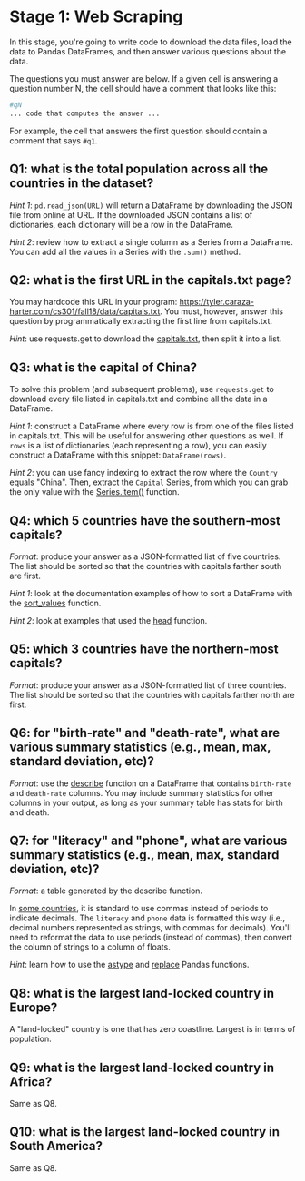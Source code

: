 # Stage 1: Web Scraping

In this stage, you're going to write code to download the data files,
load the data to Pandas DataFrames, and then answer various questions
about the data.

The questions you must answer are below.  If a given cell is answering
a question number N, the cell should have a comment that looks like
this:

```python
#qN
... code that computes the answer ...
```

For example, the cell that answers the first question should contain a
comment that says `#q1`.



## Q1: what is the total population across all the countries in the dataset?

*Hint 1*: `pd.read_json(URL)` will return a DataFrame by downloading the
 JSON file from online at URL.  If the downloaded JSON contains a list
 of dictionaries, each dictionary will be a row in the DataFrame.

*Hint 2*: review how to extract a single column as a Series from a
 DataFrame.  You can add all the values in a Series with the `.sum()`
 method.

## Q2: what is the first URL in the capitals.txt page?

You may hardcode this URL in your program:
https://tyler.caraza-harter.com/cs301/fall18/data/capitals.txt.  You
must, however, answer this question by programmatically extracting the
first line from capitals.txt.

*Hint*: use requests.get to download the
 [capitals.txt](https://tyler.caraza-harter.com/cs301/fall18/data/capitals.txt),
 then split it into a list.

## Q3: what is the capital of China?

To solve this problem (and subsequent problems), use `requests.get` to
download every file listed in capitals.txt and combine all the data in
a DataFrame.

*Hint 1*: construct a DataFrame where every row is from one of the
 files listed in capitals.txt.  This will be useful for answering
 other questions as well.  If `rows` is a list of dictionaries (each
 representing a row), you can easily construct a DataFrame with this
 snippet: `DataFrame(rows)`.

*Hint 2*: you can use fancy indexing to extract the row where the
 `Country` equals "China".  Then, extract the `Capital` Series, from
 which you can grab the only value with the
 [Series.item()](https://pandas.pydata.org/pandas-docs/stable/generated/pandas.Series.item.html)
 function.

## Q4: which 5 countries have the southern-most capitals?

*Format*: produce your answer as a JSON-formatted list of five
 countries.  The list should be sorted so that the countries with
 capitals farther south are first.

*Hint 1*: look at the documentation examples of how to sort a
 DataFrame with the
 [sort_values](https://pandas.pydata.org/pandas-docs/stable/generated/pandas.DataFrame.sort_values.html)
 function.

*Hint 2*: look at examples that used the
  [head](https://pandas.pydata.org/pandas-docs/stable/generated/pandas.DataFrame.head.html)
  function.

## Q5: which 3 countries have the northern-most capitals?

*Format*: produce your answer as a JSON-formatted list of three
 countries.  The list should be sorted so that the countries with
 capitals farther north are first.

## Q6: for "birth-rate" and "death-rate", what are various summary statistics (e.g., mean, max, standard deviation, etc)?

*Format*: use the
 [describe](https://pandas.pydata.org/pandas-docs/stable/generated/pandas.DataFrame.describe.html)
 function on a DataFrame that contains `birth-rate` and `death-rate`
 columns.  You may include summary statistics for other columns in
 your output, as long as your summary table has stats for birth and
 death.

## Q7: for "literacy" and "phone", what are various summary statistics (e.g., mean, max, standard deviation, etc)?

*Format*: a table generated by the describe function.

In [some
 countries](https://en.wikipedia.org/wiki/Decimal_separator#Arabic_numerals),
 it is standard to use commas instead of periods to indicate decimals.
 The `literacy` and `phone` data is formatted this way (i.e., decimal
 numbers represented as strings, with commas for decimals).  You'll
 need to reformat the data to use periods (instead of commas), then
 convert the column of strings to a column of floats.

*Hint*: learn how to use the
 [astype](https://pandas.pydata.org/pandas-docs/stable/generated/pandas.DataFrame.astype.html)
 and
 [replace](https://pandas.pydata.org/pandas-docs/stable/generated/pandas.Series.str.replace.html)
 Pandas functions.

## Q8: what is the largest land-locked country in Europe?

A "land-locked" country is one that has zero coastline.  Largest is in terms of population.

## Q9: what is the largest land-locked country in Africa?

Same as Q8.

## Q10: what is the largest land-locked country in South America?

Same as Q8.